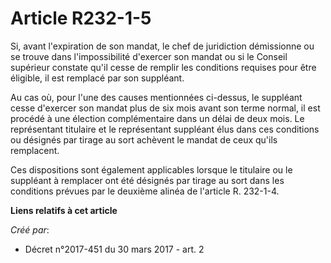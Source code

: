 # Article R232-1-5

Si, avant l'expiration de son mandat, le chef de juridiction démissionne ou se trouve dans l'impossibilité d'exercer son
mandat ou si le Conseil supérieur constate qu'il cesse de remplir les conditions requises pour être éligible, il est remplacé
par son suppléant.

Au cas où, pour l'une des causes mentionnées ci-dessus, le suppléant cesse d'exercer son mandat plus de six mois avant son
terme normal, il est procédé à une élection complémentaire dans un délai de deux mois. Le représentant titulaire et le
représentant suppléant élus dans ces conditions ou désignés par tirage au sort achèvent le mandat de ceux qu'ils remplacent.

Ces dispositions sont également applicables lorsque le titulaire ou le suppléant à remplacer ont été désignés par tirage au
sort dans les conditions prévues par le deuxième alinéa de l'article R. 232-1-4.

**Liens relatifs à cet article**

_Créé par_:

  - Décret n°2017-451 du 30 mars 2017 - art. 2
